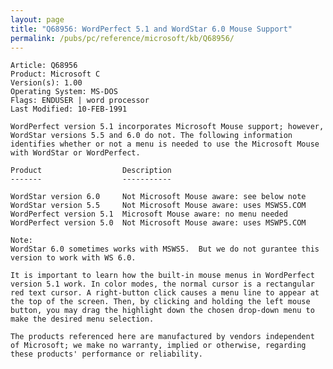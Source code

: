 ```yaml
---
layout: page
title: "Q68956: WordPerfect 5.1 and WordStar 6.0 Mouse Support"
permalink: /pubs/pc/reference/microsoft/kb/Q68956/
---
```


	Article: Q68956
	Product: Microsoft C
	Version(s): 1.00
	Operating System: MS-DOS
	Flags: ENDUSER | word processor
	Last Modified: 10-FEB-1991
	
	WordPerfect version 5.1 incorporates Microsoft Mouse support; however,
	WordStar versions 5.5 and 6.0 do not. The following information
	identifies whether or not a menu is needed to use the Microsoft Mouse
	with WordStar or WordPerfect.
	
	Product                  Description
	-------                  -----------
	
	WordStar version 6.0     Not Microsoft Mouse aware: see below note
	WordStar version 5.5     Not Microsoft Mouse aware: uses MSWS5.COM
	WordPerfect version 5.1  Microsoft Mouse aware: no menu needed
	WordPerfect version 5.0  Not Microsoft Mouse aware: uses MSWP5.COM
	
	Note:
	WordStar 6.0 sometimes works with MSWS5.  But we do not gurantee this
	version to work with WS 6.0.
	
	It is important to learn how the built-in mouse menus in WordPerfect
	version 5.1 work. In color modes, the normal cursor is a rectangular
	red text cursor. A right-button click causes a menu line to appear at
	the top of the screen. Then, by clicking and holding the left mouse
	button, you may drag the highlight down the chosen drop-down menu to
	make the desired menu selection.
	
	The products referenced here are manufactured by vendors independent
	of Microsoft; we make no warranty, implied or otherwise, regarding
	these products' performance or reliability.
